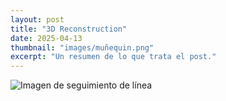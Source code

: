 ```yaml
---
layout: post
title: "3D Reconstruction"
date: 2025-04-13
thumbnail: "images/muñequin.png"
excerpt: "Un resumen de lo que trata el post."
---
```

![Imagen de seguimiento de línea](/images/muñequin.png)  <!-- Imagen dentro del post -->

